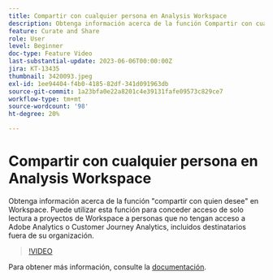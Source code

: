 ```yaml
---
title: Compartir con cualquier persona en Analysis Workspace
description: Obtenga información acerca de la función Compartir con cualquier persona de Workspace. Puede utilizar esta función para conceder acceso de solo lectura a proyectos de Workspace a personas que no tengan acceso a Adobe Analytics o CJA, incluidos destinatarios fuera de su organización.
feature: Curate and Share
role: User
level: Beginner
doc-type: Feature Video
last-substantial-update: 2023-06-06T00:00:00Z
jira: KT-13435
thumbnail: 3420093.jpeg
exl-id: 1ee94404-f4b0-4185-82df-341d091963db
source-git-commit: 1a23bfa0e22a8201c4e39131fafe09573c829ce7
workflow-type: tm+mt
source-wordcount: '98'
ht-degree: 20%

---
```


# Compartir con cualquier persona en Analysis Workspace

Obtenga información acerca de la función &quot;compartir con quien desee&quot; en Workspace. Puede utilizar esta función para conceder acceso de solo lectura a proyectos de Workspace a personas que no tengan acceso a Adobe Analytics o Customer Journey Analytics, incluidos destinatarios fuera de su organización.

>[!VIDEO](https://video.tv.adobe.com/v/3452454/?learn=on&captions=spa)

Para obtener más información, consulte la [documentación](https://experienceleague.adobe.com/docs/analytics/analyze/analysis-workspace/curate-share/share-projects.html?lang=es#share-public-link).
